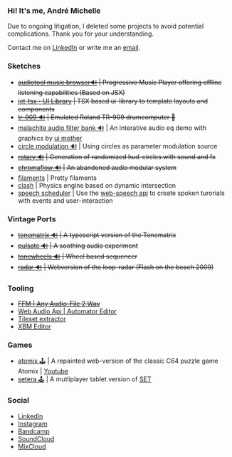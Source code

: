 ### Hi! It's me, André Michelle

Due to ongoing litigation, I deleted some projects to avoid potential complications. Thank you for your understanding.

Contact me on [LinkedIn](https://www.linkedin.com/in/andremichelle/) or write me an [email](mailto:andre.michelle+github@gmail.com).

### Sketches
* ~~[audiotool music browser🔊](https://github.com/andremichelle/compact) | Progressive Music Player offering offline listening capabilities (Based on JSX)~~
* ~~[jet-tsx・UI Library](https://github.com/andremichelle/jet-tsx-launchpad) | TSX based ui-library to template layouts and components~~
* ~~[tr-909 🔊](https://github.com/andremichelle/tr-909) | Emulated Roland TR-909 drumcomputer 🧨~~
* [malachite audio filter bank 🔊](https://github.com/andremichelle/malachite) | An interative audio eq demo with graphics by [ui mother](https://uimother.com/)
* [circle modulation 🔊](https://github.com/andremichelle/circle-modulation) | Using circles as parameter modulation source
* ~~[rotary 🔊](https://github.com/andremichelle/rotary) | Generation of randomized hud-circles with sound and fx~~
* ~~[chromaflow 🔊](https://github.com/andremichelle/chromaflow) | An abandoned audio modular system~~
* [filaments](https://github.com/andremichelle/filaments) | Pretty filaments
* [clash](https://github.com/andremichelle/clash) | Physics engine based on dynamic intersection
* [speech scheduler](https://github.com/andremichelle/speech-scheduler) | Use the [web-speech api](https://developer.mozilla.org/en-US/docs/Web/API/Web_Speech_API) to create spoken turorials with events and user-interaction

### Vintage Ports
* ~~[tonematrix 🔊](https://github.com/andremichelle/tonematrix) | A typescript version of the Tonematrix~~
* ~~[pulsate 🔊](https://github.com/andremichelle/pulsate) | A soothing audio experiment~~
* ~~[tonewheels 🔊](https://github.com/andremichelle/tonewheels) | Wheel based sequencer~~
* ~~[radar 🔊](https://github.com/andremichelle/radar) | Webversion of the loop-radar (Flash on the beach 2009)~~

### Tooling
* ~~[FFM | Any Audio-File 2 Wav](https://github.com/andremichelle/ffm)~~
* [Web Audio Api | Automator Editor](https://github.com/andremichelle/web-audio-api-automator)
* [Tileset extractor](https://github.com/andremichelle/platforms)
* [XBM Editor](https://github.com/andremichelle/xbm-editor)

### Games
* [atomix 🕹](https://github.com/andremichelle/atomix) | A repainted web-version of the classic C64 puzzle game Atomix | [Youtube](https://www.youtube.com/watch?v=Tgn_2__t9_Y)
* [setera 🕹](https://github.com/andremichelle/setara) | A mutliplayer tablet version of [SET](https://en.wikipedia.org/wiki/Set_(card_game))

### Social
* [LinkedIn](https://www.linkedin.com/in/andremichelle/)
* [Instagram](https://www.instagram.com/ndrmch2l/)
* [Bandcamp](https://andremichelle.bandcamp.com/)
* [SoundCloud](https://soundcloud.com/andremichelle)
* [MixCloud](https://www.mixcloud.com/AndreMichelle/)
